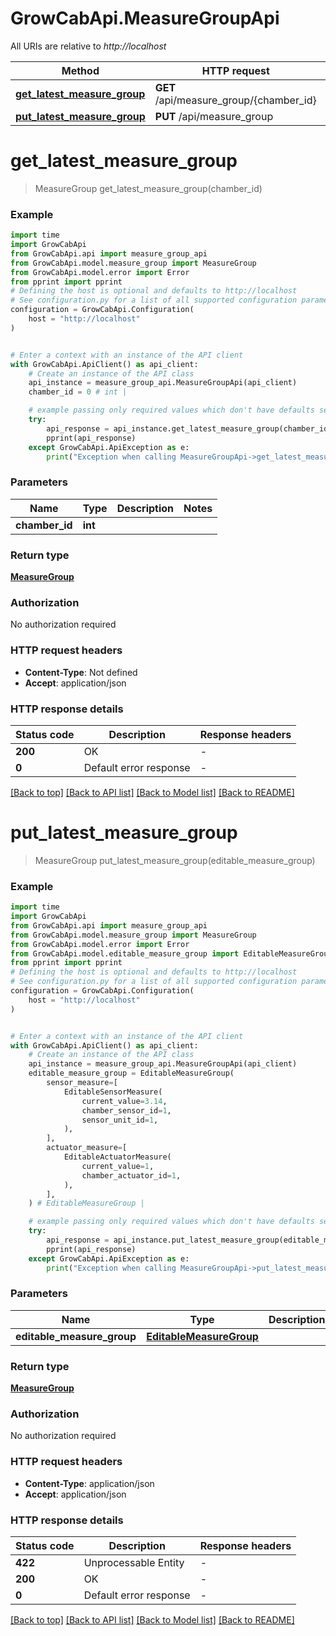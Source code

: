 # GrowCabApi.MeasureGroupApi

All URIs are relative to *http://localhost*

Method | HTTP request | Description
------------- | ------------- | -------------
[**get_latest_measure_group**](MeasureGroupApi.md#get_latest_measure_group) | **GET** /api/measure_group/{chamber_id} | 
[**put_latest_measure_group**](MeasureGroupApi.md#put_latest_measure_group) | **PUT** /api/measure_group | 


# **get_latest_measure_group**
> MeasureGroup get_latest_measure_group(chamber_id)



### Example

```python
import time
import GrowCabApi
from GrowCabApi.api import measure_group_api
from GrowCabApi.model.measure_group import MeasureGroup
from GrowCabApi.model.error import Error
from pprint import pprint
# Defining the host is optional and defaults to http://localhost
# See configuration.py for a list of all supported configuration parameters.
configuration = GrowCabApi.Configuration(
    host = "http://localhost"
)


# Enter a context with an instance of the API client
with GrowCabApi.ApiClient() as api_client:
    # Create an instance of the API class
    api_instance = measure_group_api.MeasureGroupApi(api_client)
    chamber_id = 0 # int | 

    # example passing only required values which don't have defaults set
    try:
        api_response = api_instance.get_latest_measure_group(chamber_id)
        pprint(api_response)
    except GrowCabApi.ApiException as e:
        print("Exception when calling MeasureGroupApi->get_latest_measure_group: %s\n" % e)
```


### Parameters

Name | Type | Description  | Notes
------------- | ------------- | ------------- | -------------
 **chamber_id** | **int**|  |

### Return type

[**MeasureGroup**](MeasureGroup.md)

### Authorization

No authorization required

### HTTP request headers

 - **Content-Type**: Not defined
 - **Accept**: application/json


### HTTP response details
| Status code | Description | Response headers |
|-------------|-------------|------------------|
**200** | OK |  -  |
**0** | Default error response |  -  |

[[Back to top]](#) [[Back to API list]](../README.md#documentation-for-api-endpoints) [[Back to Model list]](../README.md#documentation-for-models) [[Back to README]](../README.md)

# **put_latest_measure_group**
> MeasureGroup put_latest_measure_group(editable_measure_group)



### Example

```python
import time
import GrowCabApi
from GrowCabApi.api import measure_group_api
from GrowCabApi.model.measure_group import MeasureGroup
from GrowCabApi.model.error import Error
from GrowCabApi.model.editable_measure_group import EditableMeasureGroup
from pprint import pprint
# Defining the host is optional and defaults to http://localhost
# See configuration.py for a list of all supported configuration parameters.
configuration = GrowCabApi.Configuration(
    host = "http://localhost"
)


# Enter a context with an instance of the API client
with GrowCabApi.ApiClient() as api_client:
    # Create an instance of the API class
    api_instance = measure_group_api.MeasureGroupApi(api_client)
    editable_measure_group = EditableMeasureGroup(
        sensor_measure=[
            EditableSensorMeasure(
                current_value=3.14,
                chamber_sensor_id=1,
                sensor_unit_id=1,
            ),
        ],
        actuator_measure=[
            EditableActuatorMeasure(
                current_value=1,
                chamber_actuator_id=1,
            ),
        ],
    ) # EditableMeasureGroup | 

    # example passing only required values which don't have defaults set
    try:
        api_response = api_instance.put_latest_measure_group(editable_measure_group)
        pprint(api_response)
    except GrowCabApi.ApiException as e:
        print("Exception when calling MeasureGroupApi->put_latest_measure_group: %s\n" % e)
```


### Parameters

Name | Type | Description  | Notes
------------- | ------------- | ------------- | -------------
 **editable_measure_group** | [**EditableMeasureGroup**](EditableMeasureGroup.md)|  |

### Return type

[**MeasureGroup**](MeasureGroup.md)

### Authorization

No authorization required

### HTTP request headers

 - **Content-Type**: application/json
 - **Accept**: application/json


### HTTP response details
| Status code | Description | Response headers |
|-------------|-------------|------------------|
**422** | Unprocessable Entity |  -  |
**200** | OK |  -  |
**0** | Default error response |  -  |

[[Back to top]](#) [[Back to API list]](../README.md#documentation-for-api-endpoints) [[Back to Model list]](../README.md#documentation-for-models) [[Back to README]](../README.md)

